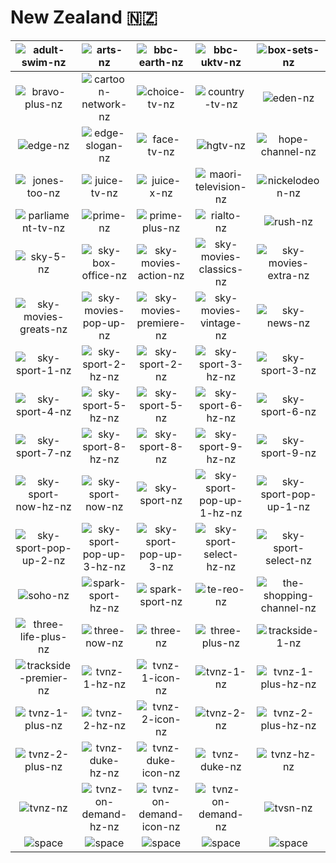 # New Zealand 🇳🇿

| ![adult-swim-nz] | ![arts-nz] | ![bbc-earth-nz] | ![bbc-uktv-nz] | ![box-sets-nz] | ![bravo-nz] |
|:---:|:---:|:---:|:---:|:---:|:---:|
| ![bravo-plus-nz] | ![cartoon-network-nz] | ![choice-tv-nz] | ![country-tv-nz] | ![eden-nz] | ![eden-plus-nz] |
| ![edge-nz] | ![edge-slogan-nz] | ![face-tv-nz] | ![hgtv-nz] | ![hope-channel-nz] | ![jones-nz] |
| ![jones-too-nz] | ![juice-tv-nz] | ![juice-x-nz] | ![maori-television-nz] | ![nickelodeon-nz] | ![out-tv-nz] |
| ![parliament-tv-nz] | ![prime-nz] | ![prime-plus-nz] | ![rialto-nz] | ![rush-nz] | ![shine-nz] |
| ![sky-5-nz] | ![sky-box-office-nz] | ![sky-movies-action-nz] | ![sky-movies-classics-nz] | ![sky-movies-extra-nz] | ![sky-movies-family-nz] |
| ![sky-movies-greats-nz] | ![sky-movies-pop-up-nz] | ![sky-movies-premiere-nz] | ![sky-movies-vintage-nz] | ![sky-news-nz] | ![sky-sport-1-hz-nz] |
| ![sky-sport-1-nz] | ![sky-sport-2-hz-nz] | ![sky-sport-2-nz] | ![sky-sport-3-hz-nz] | ![sky-sport-3-nz] | ![sky-sport-4-hz-nz] |
| ![sky-sport-4-nz] | ![sky-sport-5-hz-nz] | ![sky-sport-5-nz] | ![sky-sport-6-hz-nz] | ![sky-sport-6-nz] | ![sky-sport-7-hz-nz] |
| ![sky-sport-7-nz] | ![sky-sport-8-hz-nz] | ![sky-sport-8-nz] | ![sky-sport-9-hz-nz] | ![sky-sport-9-nz] | ![sky-sport-hz-nz] |
| ![sky-sport-now-hz-nz] | ![sky-sport-now-nz] | ![sky-sport-nz] | ![sky-sport-pop-up-1-hz-nz] | ![sky-sport-pop-up-1-nz] | ![sky-sport-pop-up-2-hz-nz] |
| ![sky-sport-pop-up-2-nz] | ![sky-sport-pop-up-3-hz-nz] | ![sky-sport-pop-up-3-nz] | ![sky-sport-select-hz-nz] | ![sky-sport-select-nz] | ![soho-2-nz] |
| ![soho-nz] | ![spark-sport-hz-nz] | ![spark-sport-nz] | ![te-reo-nz] | ![the-shopping-channel-nz] | ![three-life-nz] |
| ![three-life-plus-nz] | ![three-now-nz] | ![three-nz] | ![three-plus-nz] | ![trackside-1-nz] | ![trackside-2-nz] |
| ![trackside-premier-nz] | ![tvnz-1-hz-nz] | ![tvnz-1-icon-nz] | ![tvnz-1-nz] | ![tvnz-1-plus-hz-nz] | ![tvnz-1-plus-icon-nz] |
| ![tvnz-1-plus-nz] | ![tvnz-2-hz-nz] | ![tvnz-2-icon-nz] | ![tvnz-2-nz] | ![tvnz-2-plus-hz-nz] | ![tvnz-2-plus-icon-nz] |
| ![tvnz-2-plus-nz] | ![tvnz-duke-hz-nz] | ![tvnz-duke-icon-nz] | ![tvnz-duke-nz] | ![tvnz-hz-nz] | ![tvnz-icon-nz] |
| ![tvnz-nz] | ![tvnz-on-demand-hz-nz] | ![tvnz-on-demand-icon-nz] | ![tvnz-on-demand-nz] | ![tvsn-nz] | ![vibe-nz] |
| ![space]| ![space]| ![space]| ![space]| ![space]| ![space]|


[adult-swim-nz]:adult-swim-nz.png
[arts-nz]:arts-nz.png
[bbc-earth-nz]:bbc-earth-nz.png
[bbc-uktv-nz]:bbc-uktv-nz.png
[box-sets-nz]:box-sets-nz.png
[bravo-nz]:bravo-nz.png
[bravo-plus-nz]:bravo-plus-nz.png
[cartoon-network-nz]:cartoon-network-nz.png
[choice-tv-nz]:choice-tv-nz.png
[country-tv-nz]:country-tv-nz.png
[eden-nz]:eden-nz.png
[eden-plus-nz]:eden-plus-nz.png
[edge-nz]:edge-nz.png
[edge-slogan-nz]:edge-slogan-nz.png
[face-tv-nz]:face-tv-nz.png
[hgtv-nz]:hgtv-nz.png
[hope-channel-nz]:hope-channel-nz.png
[jones-nz]:jones-nz.png
[jones-too-nz]:jones-too-nz.png
[juice-tv-nz]:juice-tv-nz.png
[juice-x-nz]:juice-x-nz.png
[maori-television-nz]:maori-television-nz.png
[nickelodeon-nz]:nickelodeon-nz.png
[out-tv-nz]:out-tv-nz.png
[parliament-tv-nz]:parliament-tv-nz.png
[prime-nz]:prime-nz.png
[prime-plus-nz]:prime-plus-nz.png
[rialto-nz]:rialto-nz.png
[rush-nz]:rush-nz.png
[shine-nz]:shine-nz.png
[sky-5-nz]:sky-5-nz.png
[sky-box-office-nz]:sky-box-office-nz.png
[sky-movies-action-nz]:sky-movies-action-nz.png
[sky-movies-classics-nz]:sky-movies-classics-nz.png
[sky-movies-extra-nz]:sky-movies-extra-nz.png
[sky-movies-family-nz]:sky-movies-family-nz.png
[sky-movies-greats-nz]:sky-movies-greats-nz.png
[sky-movies-pop-up-nz]:sky-movies-pop-up-nz.png
[sky-movies-premiere-nz]:sky-movies-premiere-nz.png
[sky-movies-vintage-nz]:sky-movies-vintage-nz.png
[sky-news-nz]:sky-news-nz.png
[sky-sport-1-hz-nz]:sky-sport-1-hz-nz.png
[sky-sport-1-nz]:sky-sport-1-nz.png
[sky-sport-2-hz-nz]:sky-sport-2-hz-nz.png
[sky-sport-2-nz]:sky-sport-2-nz.png
[sky-sport-3-hz-nz]:sky-sport-3-hz-nz.png
[sky-sport-3-nz]:sky-sport-3-nz.png
[sky-sport-4-hz-nz]:sky-sport-4-hz-nz.png
[sky-sport-4-nz]:sky-sport-4-nz.png
[sky-sport-5-hz-nz]:sky-sport-5-hz-nz.png
[sky-sport-5-nz]:sky-sport-5-nz.png
[sky-sport-6-hz-nz]:sky-sport-6-hz-nz.png
[sky-sport-6-nz]:sky-sport-6-nz.png
[sky-sport-7-hz-nz]:sky-sport-7-hz-nz.png
[sky-sport-7-nz]:sky-sport-7-nz.png
[sky-sport-8-hz-nz]:sky-sport-8-hz-nz.png
[sky-sport-8-nz]:sky-sport-8-nz.png
[sky-sport-9-hz-nz]:sky-sport-9-hz-nz.png
[sky-sport-9-nz]:sky-sport-9-nz.png
[sky-sport-hz-nz]:sky-sport-hz-nz.png
[sky-sport-now-hz-nz]:sky-sport-now-hz-nz.png
[sky-sport-now-nz]:sky-sport-now-nz.png
[sky-sport-nz]:sky-sport-nz.png
[sky-sport-pop-up-1-hz-nz]:sky-sport-pop-up-1-hz-nz.png
[sky-sport-pop-up-1-nz]:sky-sport-pop-up-1-nz.png
[sky-sport-pop-up-2-hz-nz]:sky-sport-pop-up-2-hz-nz.png
[sky-sport-pop-up-2-nz]:sky-sport-pop-up-2-nz.png
[sky-sport-pop-up-3-hz-nz]:sky-sport-pop-up-3-hz-nz.png
[sky-sport-pop-up-3-nz]:sky-sport-pop-up-3-nz.png
[sky-sport-select-hz-nz]:sky-sport-select-hz-nz.png
[sky-sport-select-nz]:sky-sport-select-nz.png
[soho-2-nz]:soho-2-nz.png
[soho-nz]:soho-nz.png
[spark-sport-hz-nz]:spark-sport-hz-nz.png
[spark-sport-nz]:spark-sport-nz.png
[te-reo-nz]:te-reo-nz.png
[the-shopping-channel-nz]:the-shopping-channel-nz.png
[three-life-nz]:three-life-nz.png
[three-life-plus-nz]:three-life-plus-nz.png
[three-now-nz]:three-now-nz.png
[three-nz]:three-nz.png
[three-plus-nz]:three-plus-nz.png
[trackside-1-nz]:trackside-1-nz.png
[trackside-2-nz]:trackside-2-nz.png
[trackside-premier-nz]:trackside-premier-nz.png
[tvnz-1-hz-nz]:tvnz-1-hz-nz.png
[tvnz-1-icon-nz]:tvnz-1-icon-nz.png
[tvnz-1-nz]:tvnz-1-nz.png
[tvnz-1-plus-hz-nz]:tvnz-1-plus-hz-nz.png
[tvnz-1-plus-icon-nz]:tvnz-1-plus-icon-nz.png
[tvnz-1-plus-nz]:tvnz-1-plus-nz.png
[tvnz-2-hz-nz]:tvnz-2-hz-nz.png
[tvnz-2-icon-nz]:tvnz-2-icon-nz.png
[tvnz-2-nz]:tvnz-2-nz.png
[tvnz-2-plus-hz-nz]:tvnz-2-plus-hz-nz.png
[tvnz-2-plus-icon-nz]:tvnz-2-plus-icon-nz.png
[tvnz-2-plus-nz]:tvnz-2-plus-nz.png
[tvnz-duke-hz-nz]:tvnz-duke-hz-nz.png
[tvnz-duke-icon-nz]:tvnz-duke-icon-nz.png
[tvnz-duke-nz]:tvnz-duke-nz.png
[tvnz-hz-nz]:tvnz-hz-nz.png
[tvnz-icon-nz]:tvnz-icon-nz.png
[tvnz-nz]:tvnz-nz.png
[tvnz-on-demand-hz-nz]:tvnz-on-demand-hz-nz.png
[tvnz-on-demand-icon-nz]:tvnz-on-demand-icon-nz.png
[tvnz-on-demand-nz]:tvnz-on-demand-nz.png
[tvsn-nz]:tvsn-nz.png
[vibe-nz]:vibe-nz.png

[space]:../../misc/space-1500.png "Space"


